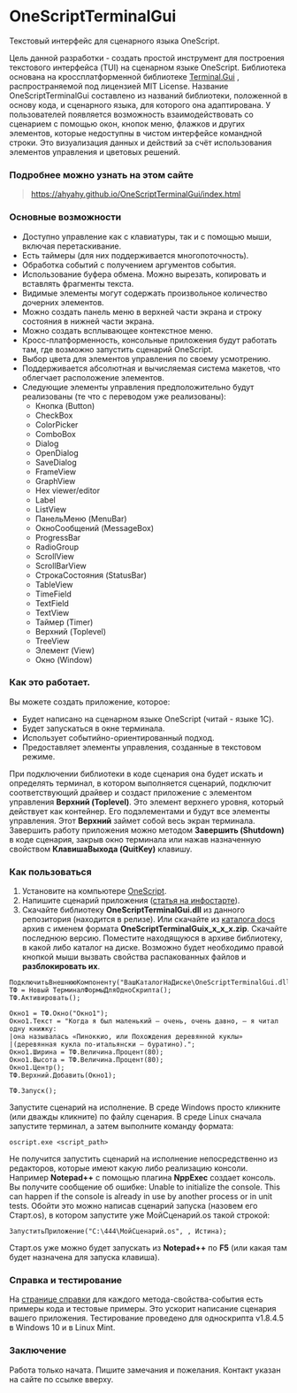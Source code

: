 # OneScriptTerminalGui
Текстовый интерфейс для сценарного языка OneScript.

Цель данной разработки - создать простой инструмент для построения текстового интерфейса (TUI) на сценарном языке OneScript.
Библиотека основана на кроссплатформенной библиотеке [Terminal.Gui](https://github.com/gui-cs/Terminal.Gui) , распространяемой под лицензией MIT License.
Название OneScriptTerminalGui составлено из названий библиотеки, положенной в основу кода, и сценарного языка, для которого она адаптирована.
У пользователей появляется возможность взаимодействовать со сценарием с помощью окон, кнопок меню, флажков и других элементов, которые недоступны в чистом интерфейсе командной строки.
Это визуализация данных и действий за счёт использования элементов управления и цветовых решений.

### Подробнее можно узнать на этом сайте

> <https://ahyahy.github.io/OneScriptTerminalGui/index.html>

### Основные возможности
* Доступно управление как с клавиатуры, так и с помощью мыши, включая перетаскивание.
* Есть таймеры (для них поддерживается многопоточность).
* Обработка событий с получением аргументов события.
* Использование буфера обмена. Можно вырезать, копировать и вставлять фрагменты текста.
* Видимые элементы могут содержать произвольное количество дочерних элементов. 
* Можно создать панель меню в верхней части экрана и строку состояния в нижней части экрана.
* Можно создать всплывающее контекстное меню.
* Кросс-платформенность, консольные приложения будут работать там, где возможно запустить сценарий OneScript.
* Выбор цвета для элементов управления по своему усмотрению.
* Поддерживается абсолютная и вычисляемая система макетов, что облегчает расположение элементов. 
* Следующие элементы управления предположительно будут реализованы (те что с переводом уже реализованы):
    - Кнопка (Button)
    - CheckBox
    - ColorPicker
    - ComboBox
    - Dialog
    - OpenDialog
    - SaveDialog
    - FrameView
    - GraphView
    - Hex viewer/editor
    - Label
    - ListView
    - ПанельМеню (MenuBar)
    - ОкноСообщений (MessageBox)
    - ProgressBar
    - RadioGroup
    - ScrollView
    - ScrollBarView
    - СтрокаСостояния (StatusBar)
    - TableView
    - TimeField
    - TextField
    - TextView
    - Таймер (Timer)
    - Верхний (Toplevel)
    - TreeView
    - Элемент (View)
    - Окно (Window)

### Как это работает.
Вы можете создать приложение, которое: 
* Будет написано на сценарном языке OneScript (читай - языке 1С).
* Будет запускаться в окне терминала.
* Использует событийно-ориентированный подход.
* Предоставляет элементы управления, созданные в текстовом режиме.

При подключении библиотеки в коде сценария она будет искать и определять терминал, в котором выполняется сценарий, подключит соответствующий драйвер и создаст приложение с элементом управления **Верхний (Toplevel)**. Это элемент верхнего уровня, который действует как контейнер. Его подэлементами и будут все элементы управления. Этот **Верхний** займет собой весь экран терминала. Завершить работу приложения можно методом **Завершить (Shutdown)** в коде сценария, закрыв окно терминала или нажав назначенную свойством **КлавишаВыхода (QuitKey)** клавишу.
	
### Как пользоваться

1. Установите на компьютере [OneScript](https://github.com/EvilBeaver/OneScript).
2. Напишите сценарий приложения ([статья на инфостарте](https://infostart.ru/1c/articles/548028/)).
3. Скачайте библиотеку **OneScriptTerminalGui.dll** из данного репозитория (находится в релизе). Или скачайте из [каталога docs](https://github.com/ahyahy/OneScriptTerminalGui/tree/main/docs) архив с именем формата **OneScriptTerminalGuiх_х_х_х.zip**. Скачайте последнюю версию. Поместите находящуюся в архиве библиотеку, в какой либо каталог на диске. Возможно будет необходимо правой кнопкой мыши вызвать свойства распакованных файлов и **разблокировать их**. 
```bsl
ПодключитьВнешнююКомпоненту("ВашКаталогНаДиске\OneScriptTerminalGui.dll");
ТФ = Новый ТерминалФормыДляОдноСкрипта();
ТФ.Активировать();

Окно1 = ТФ.Окно("Окно1");
Окно1.Текст = "Когда я был маленький – очень, очень давно, – я читал одну книжку: 
|она называлась «Пиноккио, или Похождения деревянной куклы» 
|(деревянная кукла по-итальянски – буратино).";
Окно1.Ширина = ТФ.Величина.Процент(80);
Окно1.Высота = ТФ.Величина.Процент(80);
Окно1.Центр();
ТФ.Верхний.Добавить(Окно1);

ТФ.Запуск();
```
Запустите сценарий на исполнение. В среде Windows просто кликните (или дважды кликните) по файлу сценария. В среде Linux сначала запустите терминал, а затем выполните команду формата:
```bsl
oscript.exe <script_path>
```
Не получится запустить сценарий на исполнение непосредственно из редакторов, которые имеют какую либо реализацию консоли. Например **Notepad++** с помощью плагина **NppExec** создает консоль. Вы получите сообщение об ошибке: Unable to initialize the console. This can happen if the console is already in use by another process or in unit tests.
Обойти это можно написав сценарий запуска (назовем его Старт.os), в котором запустите уже МойСценарий.os такой строкой:
```bsl
ЗапуститьПриложение("C:\444\МойСценарий.os", , Истина);
```
Старт.os уже можно будет запускать из **Notepad++** по **F5** (или какая там будет назначена для запуска клавиша).

### Справка и тестирование

На [странице справки](https://ahyahy.github.io/OneScriptTerminalGui/doc.html) для каждого метода-свойства-события есть примеры кода и тестовые примеры. Это ускорит написание сценария вашего приложения.
Тестирование проведено для односкрипта v1.8.4.5 в Windows 10 и в Linux Mint.

### Заключение

Работа только начата. Пишите замечания и пожелания. Контакт указан на сайте по ссылке вверху.
